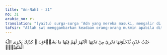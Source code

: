 ```yaml
---
title: "An-Nahl - 31"
no: 31
arabic_no: ٣١
translation: "(yaitu) surga-surga ‘Adn yang mereka masuki, mengalir di bawahnya sungai-sungai, di dalam (surga) itu mereka mendapat segala apa yang diinginkan. Demikianlah Allah memberi balasan kepada orang yang bertakwa,"
tafsir: "Allah swt menggambarkan keadaan orang-orang mukmin apabila ditanya bagaimana kesannya terhadap apa yang diturunkan oleh Allah. Orang-orang yang mematuhi ayat-ayat Allah itu akan memberikan jawaban bahwa yang diturunkan itu adalah kebaikan dan rahmat Allah yang diberikan kepada hamba-Nya yang menaati agamanya dan mempercayai rasul-Nya, serta mengamalkan ayat itu di tengah-tengah masyarakat. Mereka akan menjadi hamba Allah yang berbuat kebajikan dan menerima kebahagiaan hidup, sedangkan di akhirat akan mendapat pahala yang lebih baik lagi dari pahala yang mereka terima di dunia.\n\nDi akhir ayat, Allah swt menegaskan bahwa kehidupan akhirat adalah lebih baik dan sebagai tempat yang paling baik bagi orang-orang yang bertakwa. Kebahagiaan yang akan mereka terima di akhirat itu sifatnya kekal, sedang kebahagiaan di dunia hanya sementara. Kebahagiaan di akhirat memberikan kepuasan dalam arti sebenar-benarnya, sedang kebahagiaan di dunia merupakan kebahagiaan yang sementara dan terbatas. Kebahagiaan yang akan diterima oleh orang-orang mukmin sebagaimana dijelaskan dalam ayat berikut ini:\n\nMaka Allah memberi mereka pahala di dunia dan pahala yang baik di akhirat. Dan Allah mencintai orang-orang yang berbuat kebaikan. (Ali 'Imran/3: 148)"
---
```

جَنّٰتُ عَدْنٍ يَّدْخُلُوْنَهَا تَجْرِيْ مِنْ تَحْتِهَا الْاَنْهٰرُ لَهُمْ فِيْهَا مَا يَشَاۤءُوْنَ ۗ كَذٰلِكَ يَجْزِى اللّٰهُ الْمُتَّقِيْنَۙ